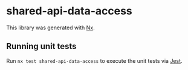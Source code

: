 # shared-api-data-access

This library was generated with [Nx](https://nx.dev).

## Running unit tests

Run `nx test shared-api-data-access` to execute the unit tests via [Jest](https://jestjs.io).
